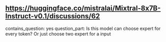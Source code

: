 ## https://huggingface.co/mistralai/Mixtral-8x7B-Instruct-v0.1/discussions/62

contains_question: yes
question_part: Is this model can choose expert for every token? Or just choose two expert for a input
